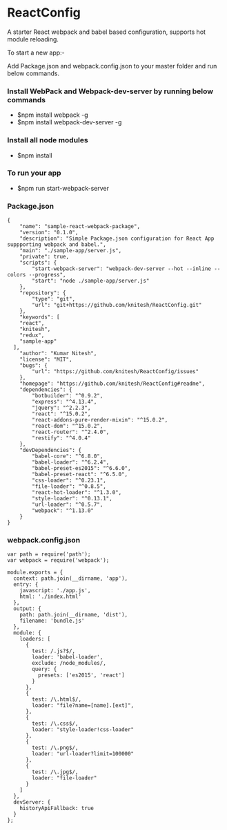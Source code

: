 # ReactConfig
 A starter React webpack and babel based configuration, supports hot module reloading.

To start a new app:-

Add Package.json and webpack.config.json to your master folder and run below commands.

### Install WebPack and Webpack-dev-server by running below commands
* $npm install webpack -g
* $npm install webpack-dev-server -g

### Install all node modules
* $npm install

### To run your app

* $npm run start-webpack-server

### Package.json
```
{
    "name": "sample-react-webpack-package",
    "version": "0.1.0",
    "description": "Simple Package.json configuration for React App suppporting webpack and babel.",
    "main": "./sample-app/server.js",
    "private": true,
    "scripts": {
        "start-webpack-server": "webpack-dev-server --hot --inline --colors --progress",
        "start": "node ./sample-app/server.js"
    },
    "repository": {
        "type": "git",
        "url": "git+https://github.com/knitesh/ReactConfig.git"
    },
    "keywords": [
    "react",
    "knitesh",
    "redux",
    "sample-app"
  ],
    "author": "Kumar Nitesh",
    "license": "MIT",
    "bugs": {
        "url": "https://github.com/knitesh/ReactConfig/issues"
    },
    "homepage": "https://github.com/knitesh/ReactConfig#readme",
    "dependencies": {
        "botbuilder": "^0.9.2",
        "express": "^4.13.4",
        "jquery": "^2.2.3",
        "react": "^15.0.2",
        "react-addons-pure-render-mixin": "^15.0.2",
        "react-dom": "^15.0.2",
        "react-router": "^2.4.0",
        "restify": "^4.0.4"
    },
    "devDependencies": {
        "babel-core": "^6.8.0",
        "babel-loader": "^6.2.4",
        "babel-preset-es2015": "^6.6.0",
        "babel-preset-react": "^6.5.0",
        "css-loader": "^0.23.1",
        "file-loader": "^0.8.5",
        "react-hot-loader": "^1.3.0",
        "style-loader": "^0.13.1",
        "url-loader": "^0.5.7",
        "webpack": "^1.13.0"
    }
}

```

### webpack.config.json
```
var path = require('path');
var webpack = require('webpack');

module.exports = {
  context: path.join(__dirname, 'app'),
  entry: {
    javascript: './app.js',
    html: './index.html'
  },
  output: { 
    path: path.join(__dirname, 'dist'),
    filename: 'bundle.js'
  },
  module: {
    loaders: [
      {
        test: /.js?$/,
        loader: 'babel-loader',
        exclude: /node_modules/,
        query: {
          presets: ['es2015', 'react']
        }
      },
      {
        test: /\.html$/,
        loader: "file?name=[name].[ext]",
      },
      {
        test: /\.css$/, 
        loader: "style-loader!css-loader" 
      },
      { 
        test: /\.png$/, 
        loader: "url-loader?limit=100000" 
      },
      { 
        test: /\.jpg$/, 
        loader: "file-loader" 
      }
    ]
  },
  devServer: {
    historyApiFallback: true
  }
};
```
